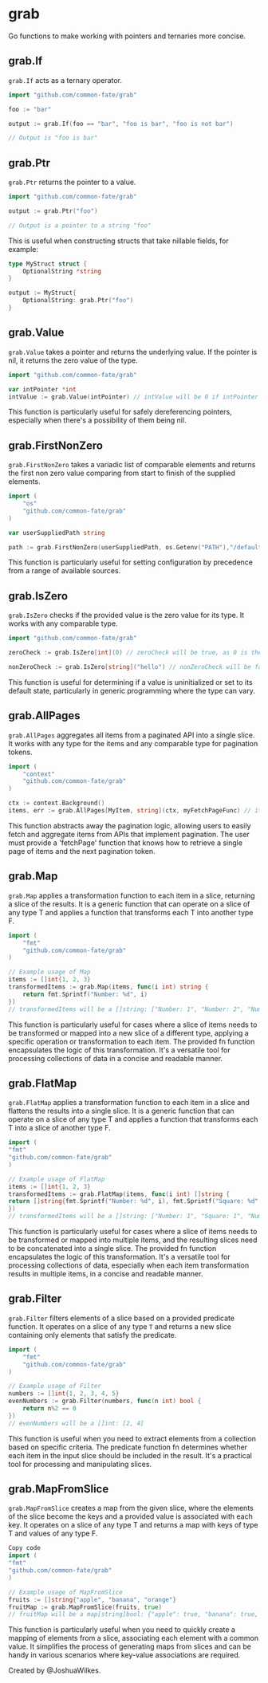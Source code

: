 # grab

Go functions to make working with pointers and ternaries more concise.

## grab.If

`grab.If` acts as a ternary operator.

```go
import "github.com/common-fate/grab"

foo := "bar"

output := grab.If(foo == "bar", "foo is bar", "foo is not bar")

// Output is "foo is bar"
```

## grab.Ptr

`grab.Ptr` returns the pointer to a value.

```go
import "github.com/common-fate/grab"

output := grab.Ptr("foo")

// Output is a pointer to a string "foo"
```

This is useful when constructing structs that take nillable fields, for example:

```go
type MyStruct struct {
    OptionalString *string
}

output := MyStruct{
    OptionalString: grab.Ptr("foo")
}
```

## grab.Value

`grab.Value` takes a pointer and returns the underlying value. If the pointer is nil, it returns the zero value of the type.

```go
import "github.com/common-fate/grab"

var intPointer *int
intValue := grab.Value(intPointer) // intValue will be 0 if intPointer is nil
```

This function is particularly useful for safely dereferencing pointers, especially when there's a possibility of them being nil.

## grab.FirstNonZero

`grab.FirstNonZero` takes a variadic list of comparable elements and returns the first non zero value comparing from start to finish of the supplied elements.

```go
import (
    "os"
    "github.com/common-fate/grab"
)

var userSuppliedPath string

path := grab.FirstNonZero(userSuppliedPath, os.Getenv("PATH"),"/default/path") // path will be the first non empty string
```

This function is particularly useful for setting configuration by precedence from a range of available sources.

## grab.IsZero

`grab.IsZero` checks if the provided value is the zero value for its type. It works with any comparable type.

```go
import "github.com/common-fate/grab"

zeroCheck := grab.IsZero[int](0) // zeroCheck will be true, as 0 is the zero value for int

nonZeroCheck := grab.IsZero[string]("hello") // nonZeroCheck will be false, as "hello" is not the zero value for string
```

This function is useful for determining if a value is uninitialized or set to its default state, particularly in generic programming where the type can vary.

## grab.AllPages

`grab.AllPages` aggregates all items from a paginated API into a single slice. It works with any type for the items and any comparable type for pagination tokens.

```go
import (
    "context"
    "github.com/common-fate/grab"
)

ctx := context.Background()
items, err := grab.AllPages[MyItem, string](ctx, myFetchPageFunc) // items will contain all MyItem instances from all pages fetched using myFetchPageFunc
```

This function abstracts away the pagination logic, allowing users to easily fetch and aggregate items from APIs that implement pagination. The user must provide a 'fetchPage' function that knows how to retrieve a single page of items and the next pagination token.

## grab.Map

`grab.Map` applies a transformation function to each item in a slice, returning a slice of the results. It is a generic function that can operate on a slice of any type T and applies a function that transforms each T into another type F.

```go
import (
    "fmt"
    "github.com/common-fate/grab"
)

// Example usage of Map
items := []int{1, 2, 3}
transformedItems := grab.Map(items, func(i int) string {
    return fmt.Sprintf("Number: %d", i)
})
// transformedItems will be a []string: ["Number: 1", "Number: 2", "Number: 3"]
```

This function is particularly useful for cases where a slice of items needs to be transformed or mapped into a new slice of a different type, applying a specific operation or transformation to each item. The provided fn function encapsulates the logic of this transformation. It's a versatile tool for processing collections of data in a concise and readable manner.

## grab.FlatMap

`grab.FlatMap` applies a transformation function to each item in a slice and flattens the results into a single slice. It is a generic function that can operate on a slice of any type T and applies a function that transforms each T into a slice of another type F.

```go
import (
"fmt"
"github.com/common-fate/grab"
)

// Example usage of FlatMap
items := []int{1, 2, 3}
transformedItems := grab.FlatMap(items, func(i int) []string {
return []string{fmt.Sprintf("Number: %d", i), fmt.Sprintf("Square: %d", i\*i)}
})
// transformedItems will be a []string: ["Number: 1", "Square: 1", "Number: 2", "Square: 4", "Number: 3", "Square: 9"]
```

This function is particularly useful for cases where a slice of items needs to be transformed or mapped into multiple items, and the resulting slices need to be concatenated into a single slice. The provided fn function encapsulates the logic of this transformation. It's a versatile tool for processing collections of data, especially when each item transformation results in multiple items, in a concise and readable manner.

## grab.Filter

`grab.Filter` filters elements of a slice based on a provided predicate function. It operates on a slice of any type `T` and returns a new slice containing only elements that satisfy the predicate.

```go
import (
    "fmt"
    "github.com/common-fate/grab"
)

// Example usage of Filter
numbers := []int{1, 2, 3, 4, 5}
evenNumbers := grab.Filter(numbers, func(n int) bool {
    return n%2 == 0
})
// evenNumbers will be a []int: [2, 4]
```

This function is useful when you need to extract elements from a collection based on specific criteria. The predicate function fn determines whether each item in the input slice should be included in the result. It's a practical tool for processing and manipulating slices.

## grab.MapFromSlice

`grab.MapFromSlice` creates a map from the given slice, where the elements of the slice become the keys and a provided value is associated with each key. It operates on a slice of any type T and returns a map with keys of type T and values of any type F.

```go
Copy code
import (
"fmt"
"github.com/common-fate/grab"
)

// Example usage of MapFromSlice
fruits := []string{"apple", "banana", "orange"}
fruitMap := grab.MapFromSlice(fruits, true)
// fruitMap will be a map[string]bool: {"apple": true, "banana": true, "orange": true}
```

This function is particularly useful when you need to quickly create a mapping of elements from a slice, associating each element with a common value. It simplifies the process of generating maps from slices and can be handy in various scenarios where key-value associations are required.

Created by @JoshuaWilkes.
